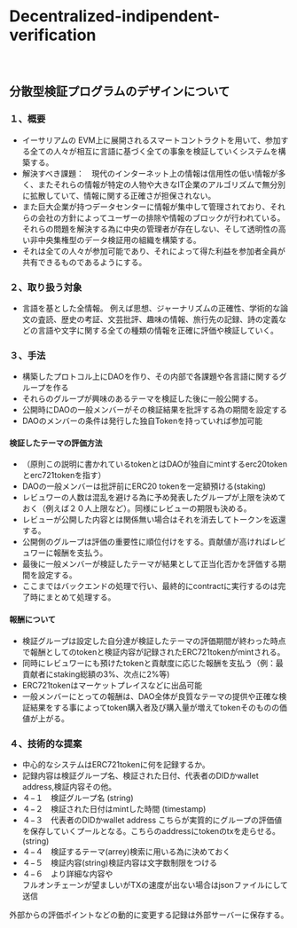 # Decentralized-indipendent-verification
　　
## 分散型検証プログラムのデザインについて
  
  
  
### １、概要  

- イーサリアムの EVM上に展開されるスマートコントラクトを用いて、参加する全ての人々が相互に言語に基づく全ての事象を検証していくシステムを構築する。
- 解決すべき課題：　現代のインターネット上の情報は信用性の低い情報が多く、またそれらの情報が特定の人物や大きなIT企業のアルゴリズムで無分別に拡散していて、情報に関する正確さが担保されない。
- また巨大企業が持つデータセンターに情報が集中して管理されており、それらの会社の方針によってユーザーの排除や情報のブロックが行われている。
それらの問題を解決する為に中央の管理者が存在しない、そして透明性の高い非中央集権型のデータ検証用の組織を構築する。
- それは全ての人々が参加可能であり、それによって得た利益を参加者全員が共有できるものであるようにする。  
  
  
  
### ２、取り扱う対象
- 言語を基とした全情報。
例えば思想、ジャーナリズムの正確性、学術的な論文の査読、歴史の考証、文芸批評、趣味の情報、旅行先の記録、詩の定義などの言語や文字に関する全ての種類の情報を正確に評価や検証していく。　　

                                   
### ３、手法
  
- 構築したプロトコル上にDAOを作り、その内部で各課題や各言語に関するグループを作る
- それらのグループが興味のあるテーマを検証した後に一般公開する。
- 公開時にDAOの一般メンバーがその検証結果を批評する為の期間を設定する
- DAOのメンバーの条件は発行した独自Tokenを持っていれば参加可能
　　
  
#### 検証したテーマの評価方法
- （原則この説明に書かれているtokenとはDAOが独自にmintするerc20tokenとerc721tokenを指す）  
- DAOの一般メンバーは批評前にERC20 tokenを一定額預ける(staking)
- レビュワーの人数は混乱を避ける為に予め発表したグループが上限を決めておく（例えば２０人上限など）。同様にレビューの期限も決める。
- レビューが公開した内容とは関係無い場合はそれを消去してトークンを返還する。
- 公開側のグループは評価の重要性に順位付けをする。貢献値が高ければレビュワーに報酬を支払う。 
- 最後に一般メンバーが検証したテーマが結果として正当化否かを評価する期間を設定する。
- ここまではバックエンドの処理で行い、最終的にcontractに実行するのは完了時にまとめて処理する。 

#### 報酬について
- 検証グループは設定した自分達が検証したテーマの評価期間が終わった時点で報酬としてのtokenと検証内容が記録されたERC721tokenがmintされる。
- 同時にレビュワーにも預けたtokenと貢献度に応じた報酬を支払う（例：最貢献者にstaking総額の3%、次点に2%等)
- ERC721tokenはマーケットプレイスなどに出品可能
- 一般メンバーにとっての報酬は、DAO全体が良質なテーマの提供や正確な検証結果をする事によってtoken購入者及び購入量が増えてtokenそのものの価値が上がる。

### ４、技術的な提案

- 中心的なシステムはERC721tokenに何を記録するか。
- 記録内容は検証グループ名、検証された日付、代表者のDIDかwallet address,検証内容その他。
- ４−１　検証グループ名 (string)
- ４−２　検証された日付はmintした時間 (timestamp)
- ４−３　代表者のDIDかwallet address こちらが実質的にグループの評価値を保存していくプールとなる。こちらのaddressにtokenのtxを走らせる。(string)
- ４−４　検証するテーマ(arrey)検索に用いる為に決めておく
- ４−５　検証内容(string)検証内容は文字数制限をつける
- ４−６　より詳細な内容や  
フルオンチェーンが望ましいがTXの速度が出ない場合はjsonファイルにして送信　　

外部からの評価ポイントなどの動的に変更する記録は外部サーバーに保存する。


